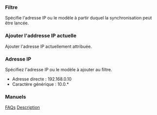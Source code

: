 ### Filtre
Spécifie l'adresse IP ou le modèle à partir duquel la synchronisation peut être lancée.

### Ajouter l\'addresse IP actuelle
Ajouter l'adresse IP actuellement attribuée.

### Adresse IP
Spécifiez l'adresse IP ou le modèle à ajouter au filtre.

- Adresse directe : 192.168.0.10
- Caractère générique : 10.0.*

### Manuels
[FAQs](https://sentaroh.github.io/Documents/SMBSync3/SMBSync3_FAQ_EN.htm)
[Description](https://sentaroh.github.io/Documents/SMBSync3/SMBSync3_Desc_EN.htm)
